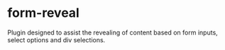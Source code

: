 form-reveal
===========

Plugin designed to assist the revealing of content based on form inputs, select options and div selections.